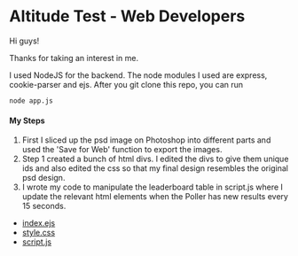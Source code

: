 # Altitude Test - Web Developers

Hi guys!

Thanks for taking an interest in me.

I used NodeJS for the backend. The node modules I used are express, cookie-parser and ejs. After you git clone this repo, you can run

```
node app.js
```

#### My Steps

1. First I sliced up the psd image on Photoshop into different parts and used the 'Save for Web' function to export the images.
2. Step 1 created a bunch of html divs. I edited the divs to give them unique ids and also edited the css so that my final design resembles the original psd design.
3. I wrote my code to manipulate the leaderboard table in script.js where I update the relevant html elements when the Poller has new results every 15 seconds.

* [index.ejs](views/pages/index.ejs)
* [style.css](public/css/style.css)
* [script.js](public/js/script.js)